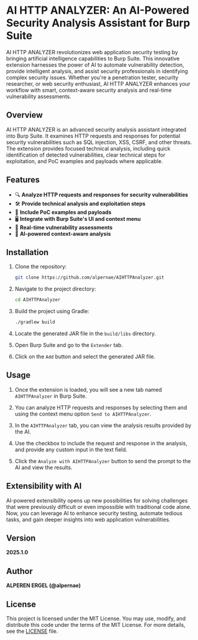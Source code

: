 # AI HTTP ANALYZER: An AI-Powered Security Analysis Assistant for Burp Suite

AI HTTP ANALYZER revolutionizes web application security testing by bringing artificial intelligence capabilities to Burp Suite. This innovative extension harnesses the power of AI to automate vulnerability detection, provide intelligent analysis, and assist security professionals in identifying complex security issues. Whether you're a penetration tester, security researcher, or web security enthusiast, AI HTTP ANALYZER enhances your workflow with smart, context-aware security analysis and real-time vulnerability assessments.

## Overview

AI HTTP ANALYZER is an advanced security analysis assistant integrated into Burp Suite. It examines HTTP requests and responses for potential security vulnerabilities such as SQL injection, XSS, CSRF, and other threats. The extension provides focused technical analysis, including quick identification of detected vulnerabilities, clear technical steps for exploitation, and PoC examples and payloads where applicable.

## Features

- 🔍 **Analyze HTTP requests and responses for security vulnerabilities**
- 🛠️ **Provide technical analysis and exploitation steps**
- 📄 **Include PoC examples and payloads**
- 🖥️ **Integrate with Burp Suite's UI and context menu**
- 🚀 **Real-time vulnerability assessments**
- 🤖 **AI-powered context-aware analysis**

## Installation

1. Clone the repository:

    ```sh
    git clone https://github.com/alpernae/AIHTTPAnalyzer.git
    ```

2. Navigate to the project directory:

    ```sh
    cd AIHTTPAnalyzer
    ```

3. Build the project using Gradle:

    ```sh
    ./gradlew build
    ```

4. Locate the generated JAR file in the `build/libs` directory.

5. Open Burp Suite and go to the `Extender` tab.

6. Click on the `Add` button and select the generated JAR file.

## Usage

1. Once the extension is loaded, you will see a new tab named `AIHTTPAnalyzer` in Burp Suite.

2. You can analyze HTTP requests and responses by selecting them and using the context menu option `Send to AIHTTPAnalyzer`.

3. In the `AIHTTPAnalyzer` tab, you can view the analysis results provided by the AI.

4. Use the checkbox to include the request and response in the analysis, and provide any custom input in the text field.

5. Click the `Analyze with AIHTTPAnalyzer` button to send the prompt to the AI and view the results.

## Extensibility with AI

AI-powered extensibility opens up new possibilities for solving challenges that were previously difficult or even impossible with traditional code alone. Now, you can leverage AI to enhance security testing, automate tedious tasks, and gain deeper insights into web application vulnerabilities.

## Version

**2025.1.0**

## Author

**ALPEREN ERGEL (@alpernae)**

## License

This project is licensed under the MIT License. You may use, modify, and distribute this code under the terms of the MIT License. For more details, see the [LICENSE](LICENSE) file.